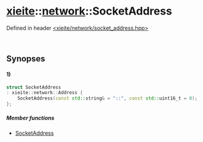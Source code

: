 # [xieite](../../xieite.md)\:\:[network](../../network.md)\:\:SocketAddress
Defined in header [<xieite/network/socket_address.hpp>](../../../include/xieite/network/socket_address.hpp)

&nbsp;

## Synopses
#### 1)
```cpp
struct SocketAddress
: xieite::network::Address {
    SocketAddress(const std::string& = "::", const std::uint16_t = 0);
};
```
##### Member functions
- [SocketAddress](./structures/socket_address/1/operators/constructor.md)
